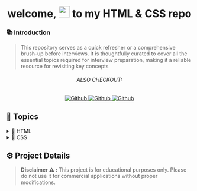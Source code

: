 <h1 align="center"> welcome, <img src="https://media.giphy.com/media/hvRJCLFzcasrR4ia7z/giphy.gif" width="30px"/> to my HTML & CSS repo </h1>

### 📚 Introduction

> This repository serves as a quick refresher or a comprehensive brush-up before interviews. It is thoughtfully curated to cover all the essential topics required for interview preparation, making it a reliable resource for revisiting key concepts

<h6 align="center">ALSO CHECKOUT: </h6>

<p align="center">
  <a href=""  align="left" alt="Github" title="github">
     <img src="https://img.shields.io/badge/Complete--HTML--CSS-D2B48C?style=for-the-badge&logo=github&logoColor=white" alt="Github"/>
  </a>
  <a href="https://github.com/Developer-RONNIE/JS-Tutorial"  align="left" alt="Github" title="github">
     <img src="https://img.shields.io/badge/Complete--JavaScript--Tutorial-blue?style=for-the-badge&logo=github&logoColor=white" alt="Github"/>
  </a>
  <a href=""  align="left" alt="Github" title="github">
     <img src="https://img.shields.io/badge/Complete--React--Tutorial-D2B48C?style=for-the-badge&logo=github&logoColor=white" alt="Github"/>
  </a>
  
</p>



## <a name="Topics"> 📃 Topics  </a>

<details>
<summary>&#x1F4C4; HTML</summary>
<ul>
  <li>
    <a href="https://github.com/Developer-RONNIE/html-css/blob/main/1-HTML/level-1.md" target="_blank">Level 1</a>
    <details>
      <summary>Content</summary>
      <ul> 
        <li> What is HTML?</li>
        <li> What is HTML5?</li>
        <li> Text/code Editor vs Word processor</li>
        <li> Recommended text editors</li>
        <li> Recommended code editor extensions</li>
        <li> EMMET HTML</li>
        <li> Some common Emmet Shortcuts</li>
        <li> First HTML File</li>
        <li> Basic HTML Page</li>
        <li> Comments in HTML</li>
        <li> HTML is NOT case sensitive</li>
      </ul>
    </details>
  </li>
  <li>
        <a href="https://github.com/Developer-RONNIE/html-css/blob/main/1-HTML/level-2.md" target="_blank">Level 2</a>
        <details>
          <summary>Content</summary>
          <ul>
            <li> Basic terminology</li>
            <li> Some Frequently Used Tags</li>
            <li>Attributes examples</li>
          </ul>
        </details>
      </li>
      <li>
    <a href="https://github.com/Developer-RONNIE/html-css/blob/main/1-HTML/level-3.md" target="_blank">Level 3</a>
    <details>
      <summary>Content</summary>
      <ul>
        <li> Page Layout Techniques</li>
        <li> Inside Main Tag </li>
        <li> Revisiting Anchor Tag </li>
        <li> Revisiting Image Tag </li>
        <li> Div Tag </li>
        <li> List : Div Tags </li>
        <li> Span Tag </li>
        <li> List : Span Tags</li>
      </ul>
    </details>
  </li>
  <li>
    <a href="https://github.com/Developer-RONNIE/html-css/blob/main/1-HTML/level-4.md" target="_blank">Level 4</a>
    <details>
      <summary>Content</summary>
          <ul>
            <li> List in HTML </li>
            <li> Tables in HTML </li>
            <li> Caption in Tables </li>
            <li> colspan attribute </li>
            <li> Form in HTML </li>
            <li> Action in Form </li>
            <li> Form Element : Input</li>
          </ul>
        </details>
      </li>
      <li>
        <a href="https://github.com/Developer-RONNIE/html-css/blob/main/1-HTML/level-5.md" target="_blank">Level 5</a>
        <details>
          <summary>Content</summary>
      <ul>
        <li> Label</li>
        <li> Class & Id </li>
        <li> Checkbox </li>
        <li> Textarea </li>
        <li> Select </li>
        <li> iframe Tag </li>
        <li> Video Tag </li>
      </ul>
    </details>
  </li>
  <li>
    <a href="https://github.com/Developer-RONNIE/html-css/blob/main/1-HTML/level-6-summary.md" target="_blank">Level 6</a>
    <details>
      <summary>Content</summary>
      <ul>
        <li> HTML tags for text</li>
        <li> HTML tags for lists</li>
        <li> HTML tags for tables</li>
        <li> HTML tags for forms</li>
        <li> HTML tags for images</li>
        <li> HTML tags for scripts</li>
        <li> HTML tags for meta tags</li>
        <li> HTML tags for media</li>
        <li> HTML5 attributes</li>
        <li> HTML5 tags</li>
        <li> ID and Class</li>
        <li> Grouping</li>
        <li> CSS shortcuts</li>
      </ul>
    </details>
  </li>
</ul>
</details>

<details>
<summary>&#x1F4C4; CSS</summary>
<ul>
  <li>
    <a href="https://github.com/Developer-RONNIE/html-css/blob/main/2-CSS/1-notes/level-1.md" target="_blank">Level 1</a>
    <details>
      <summary>Content</summary>
      <ul> 
        <li> What is CSS? </li>
        <li> Basic Syntax</li>
        <li> Including Style</li>
        <li> Color Property</li>
        <li> Background Color Property</li>
        <li> Color Systems</li>
        <li> Selectors</li>
        <li> Practice Set 1</li>
        <li> Text Properties</li>
        <li> Units in CSS</li>
        <li> Text Properties</li>
        <li> Practice Set 2</li>
      </ul>
    </details>
  </li>
  <li>
        <a href="https://github.com/Developer-RONNIE/html-css/blob/main/2-CSS/1-notes/level-2.md" target="_blank">Level 2</a>
        <details>
          <summary>Content</summary>
          <ul>
            <li> Box Model in CSS</li>
            <li> Height</li>
            <li> Width</li>
            <li> Border</li>
            <li> Padding</li>
            <li> Margin</li>
            <li> Practice Set 3</li>
            <li> Display Property</li>
            <li> Visibility</li>
            <li> Alpha Channel</li>
            <li> Practice Set 4</li>
          </ul>
        </details>
      </li>
      <li>
    <a href="https://github.com/Developer-RONNIE/html-css/blob/main/2-CSS/1-notes/level-3.md" target="_blank">Level 3</a>
    <details>
      <summary>Content</summary>
      <ul>
        <li> Units in CSS</li>
        <li> Percentage (%) </li>
        <li> Em & Rem (Root Em)</li>
        <li> Others</li>
        <li> Position</li>
        <li> z-index </li>
        <li> Background Image</li>
        <li> Background Size </li>
        <li> Practice Set 5</li>
      </ul>
    </details>
  </li>
  <li>
    <a href="https://github.com/Developer-RONNIE/html-css/blob/main/2-CSS/1-notes/level-4.md" target="_blank">Level 4</a>
    <details>
      <summary>Content</summary>
          <ul>
            <li> Flexbox </li>
            <li> The Flex Model</li>
            <li> Flexbox Direction</li>
            <li> Flex Properties for Flex Item</li>
            <li> Flex Properties for Flex Container</li>
            <li> Practice Set 6</li>
            <li> Media Queries </li>
            <li> Practice Set 7</li>
          </ul>
        </details>
      </li>
      <li>
        <a href="https://github.com/Developer-RONNIE/html-css/blob/main/2-CSS/1-notes/level-5.md" target="_blank">Level 5</a>
        <details>
          <summary>Content</summary>
      <ul>
        <li> Transitions</li>
        <li> Transition Shorthand </li>
        <li> CSS Transform</li>
        <li> Animation</li>
        <li> Animation Properties</li>
        <li> Animation Shorthand</li>
        <li> % in Animation</li>
        <li> Practice Set 8</li>
      </ul>
    </details>
  </li>
  <li>
    <a href="https://github.com/Developer-RONNIE/html-css/tree/main/2-CSS/2-projects/" target="_blank">Level 6 - Projects </a>
    <details>
      <summary>Content</summary>
      <ul>
        <li>  Get Starter Pack 
        <a href="https://github.com/Developer-RONNIE/html-css/tree/main/assets"   alt="Starter Pack" title="github"> Download Here </a> 
        </li>
        <li>  Project 1 
        <a href="https://github.com/Developer-RONNIE/html-css/tree/main/3-Projects/app1"   alt="Starter Pack" title="github"> Check Final Code Here  </a> 
        <ul>
          <li> Selectors  </li>
          <li> Fonts and Typography  </li>
          <li> Colors  </li>
          <li> Box Model  </li>
          <li> Flexbox  </li>
          <li> Form  </li>
          <li> Images & Finalizing App  </li>
          <li> Nav & Footer </li>
        </ul>
        </li>
        <li>  Project 2 
        <a href="https://github.com/Developer-RONNIE/html-css/tree/main/3-Projects/app2"   alt="Starter Pack" title="github"> Check Final Code Here  </a> 
        </li>
      </ul>
    </details>
  </li>
</ul>
</details>



## <a name="details"> ⚙ Project Details   </a>

> <p><strong>Disclaimer ⚠ :</strong> This project is for educational purposes only. Please do not use it for commercial applications without proper modifications.</p>